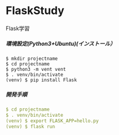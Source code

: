# FlaskStudy
Flask学習

##### 環境設定(Python3+Ubuntu)(インストール）  
```Text
$ mkdir projectname  
$ cd projectname  
$ python3 -m vent vent  
$ . venv/bin/activate
(venv) $ pip install Flask
```  
##### 開発手順  
```YAML
$ cd projectname   
$ . venv/bin/activate
(venv) $ export FLASK_APP=hello.py
(venv) $ flask run
```

